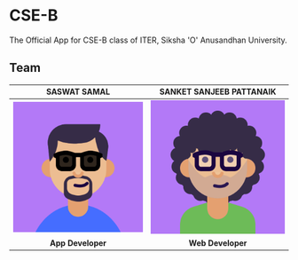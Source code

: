 # CSE-B
The Official App for CSE-B class of ITER, Siksha 'O' Anusandhan University. 


## Team

| **SASWAT SAMAL** | **SANKET SANJEEB PATTANAIK**| 
| :---: |:---:| 
| [![Saswat](https://github.com/PIYSocial-India/CSE-B/blob/master/assets/Saswat.png)](http://fvcproductions.com)    | [![Sanket](https://github.com/PIYSocial-India/CSE-B/blob/master/assets/Sanket.png)](http://fvcproductions.com) | 
| **App Developer** | **Web Developer** | 


